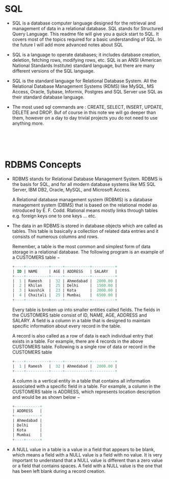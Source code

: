 # SQL

- SQL is a database computer language designed for the retrieval and management of data in a relational database. SQL stands for Structured Query Language. This readme file will give you a quick start to SQL. It covers most of the topics required for a basic understanding of SQL. In the future I will add more advanced notes about SQL

- SQL is a language to operate databases; it includes database creation, deletion, fetching rows, modifying rows, etc. SQL is an ANSI (American National Standards Institute) standard language, but there are many different versions of the SQL language.

- SQL is the standard language for Relational Database System. All the Relational Database Management Systems (RDMS) like MySQL, MS Access, Oracle, Sybase, Informix, Postgres and SQL Server use SQL as their standard database language.

- The most used sql commands are : CREATE, SELECT, INSERT, UPDATE, DELETE and DROP. Buf of course in this note we will go deeper than them, however on a day to day trivial projects you do not need to use anything more.

<br>
<br>
<br>

# RDBMS Concepts

- RDBMS stands for Relational Database Management System. RDBMS is the basis for SQL, and for all modern database systems like MS SQL Server, IBM DB2, Oracle, MySQL, and Microsoft Access.

   A Relational database management system (RDBMS) is a database management system (DBMS) that is based on the relational model as introduced by E. F. Codd. Rlational means mostly links through tables e.g. foreign keys one to one keys ... etc.
   
- The data in an RDBMS is stored in database objects which are called as tables. This table is basically a collection of related data entries and it consists of numerous columns and rows.

  Remember, a table is the most common and simplest form of data storage in a relational database. The following program is an example of a CUSTOMERS table −
  ```sql
  +----+----------+-----+-----------+----------+
  | ID | NAME     | AGE | ADDRESS   | SALARY   |
  +----+----------+-----+-----------+----------+
  |  1 | Ramesh   |  32 | Ahmedabad |  2000.00 |
  |  2 | Khilan   |  25 | Delhi     |  1500.00 |
  |  3 | kaushik  |  23 | Kota      |  2000.00 |
  |  4 | Chaitali |  25 | Mumbai    |  6500.00 |
  +----+----------+-----+-----------+----------+
  ```
  Every table is broken up into smaller entities called fields. The fields in the CUSTOMERS table consist of ID, NAME, AGE, ADDRESS and SALARY. A field is a column in a table that is designed to maintain specific information about every record in the table.
  
  A record is also called as a row of data is each individual entry that exists in a table. For example, there are 4 records in the above CUSTOMERS table. Following is a single row of data or record in the CUSTOMERS table 
  ```sql
  +----+----------+-----+-----------+----------+
  |  1 | Ramesh   |  32 | Ahmedabad |  2000.00 |
  +----+----------+-----+-----------+----------+
  ```
  
  A column is a vertical entity in a table that contains all information associated with a specific field in a table. For example, a column in the CUSTOMERS table is ADDRESS, which represents location description and would be as shown below −
  ```sql
  +-----------+
  | ADDRESS   |
  +-----------+
  | Ahmedabad |
  | Delhi     |
  | Kota      |
  | Mumbai    |
  +----+------+
  ```
  
- A NULL value in a table is a value in a field that appears to be blank, which means a field with a NULL value is a field with no value. It is very important to understand that a NULL value is different than a zero value or a field that contains spaces. A field with a NULL value is the one that has been left blank during a record creation.
  
  
  
  
  
  
